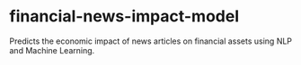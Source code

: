 # financial-news-impact-model
Predicts the economic impact of news articles on financial assets using NLP and Machine Learning.
